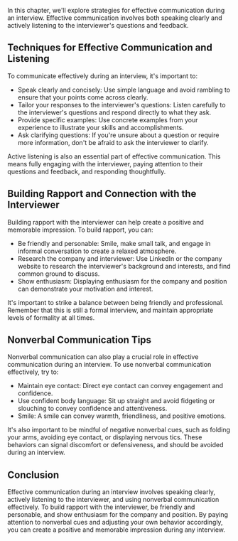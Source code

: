 
In this chapter, we'll explore strategies for effective communication during an interview. Effective communication involves both speaking clearly and actively listening to the interviewer's questions and feedback.

Techniques for Effective Communication and Listening
----------------------------------------------------

To communicate effectively during an interview, it's important to:

* Speak clearly and concisely: Use simple language and avoid rambling to ensure that your points come across clearly.
* Tailor your responses to the interviewer's questions: Listen carefully to the interviewer's questions and respond directly to what they ask.
* Provide specific examples: Use concrete examples from your experience to illustrate your skills and accomplishments.
* Ask clarifying questions: If you're unsure about a question or require more information, don't be afraid to ask the interviewer to clarify.

Active listening is also an essential part of effective communication. This means fully engaging with the interviewer, paying attention to their questions and feedback, and responding thoughtfully.

Building Rapport and Connection with the Interviewer
----------------------------------------------------

Building rapport with the interviewer can help create a positive and memorable impression. To build rapport, you can:

* Be friendly and personable: Smile, make small talk, and engage in informal conversation to create a relaxed atmosphere.
* Research the company and interviewer: Use LinkedIn or the company website to research the interviewer's background and interests, and find common ground to discuss.
* Show enthusiasm: Displaying enthusiasm for the company and position can demonstrate your motivation and interest.

It's important to strike a balance between being friendly and professional. Remember that this is still a formal interview, and maintain appropriate levels of formality at all times.

Nonverbal Communication Tips
----------------------------

Nonverbal communication can also play a crucial role in effective communication during an interview. To use nonverbal communication effectively, try to:

* Maintain eye contact: Direct eye contact can convey engagement and confidence.
* Use confident body language: Sit up straight and avoid fidgeting or slouching to convey confidence and attentiveness.
* Smile: A smile can convey warmth, friendliness, and positive emotions.

It's also important to be mindful of negative nonverbal cues, such as folding your arms, avoiding eye contact, or displaying nervous tics. These behaviors can signal discomfort or defensiveness, and should be avoided during an interview.

Conclusion
----------

Effective communication during an interview involves speaking clearly, actively listening to the interviewer, and using nonverbal communication effectively. To build rapport with the interviewer, be friendly and personable, and show enthusiasm for the company and position. By paying attention to nonverbal cues and adjusting your own behavior accordingly, you can create a positive and memorable impression during any interview.
